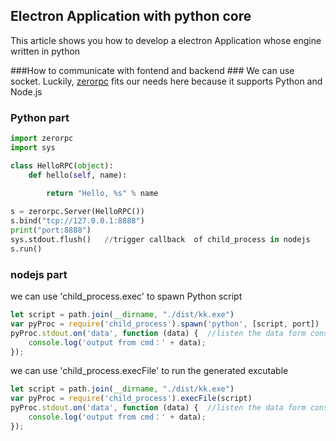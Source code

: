 ##   Electron Application with python core  ##

This article shows you how to develop a electron Application whose engine written in python

###How to communicate with fontend and backend ###
We can  use socket. Luckily, [zerorpc](http://www.zerorpc.io/) fits our needs here because it supports Python and Node.js



### Python part  ###
```python
import zerorpc
import sys

class HelloRPC(object):
    def hello(self, name):
		
        return "Hello, %s" % name

s = zerorpc.Server(HelloRPC())
s.bind("tcp://127.0.0.1:8888")
print("port:8888")
sys.stdout.flush()   //trigger callback  of child_process in nodejs
s.run()

```


### nodejs part  ###

we can use 'child_process.exec' to  spawn Python script
```javascript
let script = path.join(__dirname, "./dist/kk.exe")
var pyProc = require('child_process').spawn('python', [script, port])
pyProc.stdout.on('data', function (data) {  //listen the data form console
    console.log('output from cmd：' + data);
});

```

we can use 'child_process.execFile' to  run the generated excutable

```javascript
let script = path.join(__dirname, "./dist/kk.exe")
var pyProc = require('child_process').execFile(script)
pyProc.stdout.on('data', function (data) {  //listen the data form console
    console.log('output from cmd：' + data);
});

```
